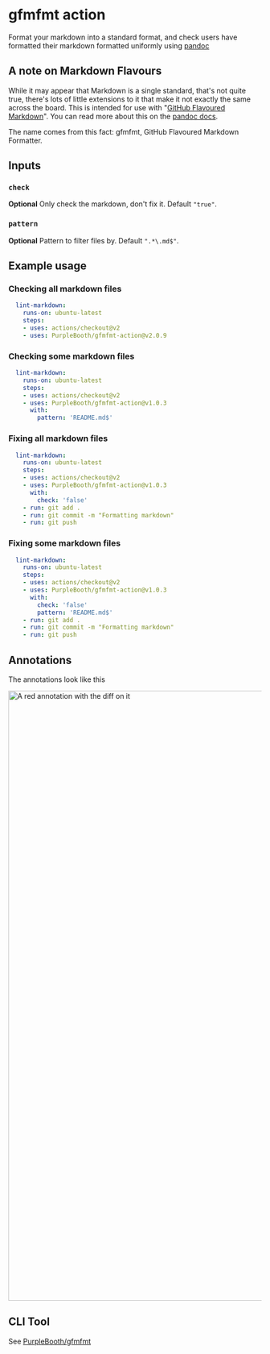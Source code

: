 # gfmfmt action

Format your markdown into a standard format, and check users have
formatted their markdown formatted uniformly using
[pandoc](https://pandoc.org/)

## A note on Markdown Flavours

While it may appear that Markdown is a single standard, that's not quite
true, there's lots of little extensions to it that make it not exactly
the same across the board. This is intended for use with "[GitHub
Flavoured
Markdown](https://docs.github.com/en/github/writing-on-github)". You can
read more about this on the [pandoc
docs](https://pandoc.org/MANUAL.html#markdown-variants).

The name comes from this fact: gfmfmt, GitHub Flavoured Markdown
Formatter.

## Inputs

### `check`

**Optional** Only check the markdown, don't fix it. Default `"true"`.

### `pattern`

**Optional** Pattern to filter files by. Default `".*\.md$"`.

## Example usage

### Checking all markdown files

``` yaml
  lint-markdown:
    runs-on: ubuntu-latest
    steps:
    - uses: actions/checkout@v2
    - uses: PurpleBooth/gfmfmt-action@v2.0.9
```

### Checking some markdown files

``` yaml
  lint-markdown:
    runs-on: ubuntu-latest
    steps:
    - uses: actions/checkout@v2
    - uses: PurpleBooth/gfmfmt-action@v1.0.3
      with:
        pattern: 'README.md$'
```

### Fixing all markdown files

``` yaml
  lint-markdown:
    runs-on: ubuntu-latest
    steps:
    - uses: actions/checkout@v2
    - uses: PurpleBooth/gfmfmt-action@v1.0.3
      with:
        check: 'false'
    - run: git add . 
    - run: git commit -m "Formatting markdown"
    - run: git push
```

### Fixing some markdown files

``` yaml
  lint-markdown:
    runs-on: ubuntu-latest
    steps:
    - uses: actions/checkout@v2
    - uses: PurpleBooth/gfmfmt-action@v1.0.3
      with:
        check: 'false'
        pattern: 'README.md$'
    - run: git add . 
    - run: git commit -m "Formatting markdown"
    - run: git push
```

## Annotations

The annotations look like this

<img width="1211" alt="A red annotation with the diff on it" src="https://user-images.githubusercontent.com/133327/121780729-f2e1f580-cba1-11eb-971e-b6c64661af3f.png">

## CLI Tool

See [PurpleBooth/gfmfmt](https://github.com/PurpleBooth/gfmfmt)
